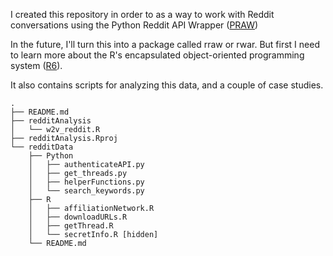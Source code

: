 I created this repository in order to as a way to work with Reddit conversations using the Python Reddit API Wrapper ([PRAW](https://praw.readthedocs.io/en/latest/))

In the future, I'll turn this into a package called rraw or rwar. But first I need to learn more about the R's encapsulated object-oriented programming system ([R6](https://r6.r-lib.org/)). 

It also contains scripts for analyzing this data, and a couple of case studies.

```
.
├── README.md
├── redditAnalysis
│   └── w2v_reddit.R
├── redditAnalysis.Rproj
└── redditData
    ├── Python
    │   ├── authenticateAPI.py
    │   ├── get_threads.py
    │   ├── helperFunctions.py
    │   └── search_keywords.py
    ├── R
    │   ├── affiliationNetwork.R
    │   ├── downloadURLs.R
    │   ├── getThread.R
    │   └── secretInfo.R [hidden]
    └── README.md
```